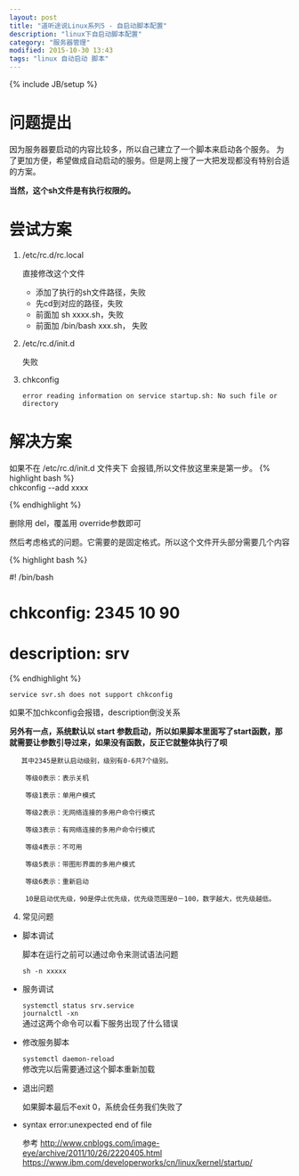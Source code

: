 ```yaml
---
layout: post
title: "道听途说Linux系列5 - 自启动脚本配置"
description: "linux下自启动脚本配置"
category: "服务器管理"
modified: 2015-10-30 13:43
tags: "linux 自动启动 脚本"
---
```

{% include JB/setup %}
# 问题提出
  
  因为服务器要启动的内容比较多，所以自己建立了一个脚本来启动各个服务。
  为了更加方便，希望做成自动启动的服务。但是网上搜了一大把发现都没有特别合适的方案。
  
  **当然，这个sh文件是有执行权限的。**
  
# 尝试方案

1. /etc/rc.d/rc.local

	直接修改这个文件

	* 添加了执行的sh文件路径，失败
	* 先cd到对应的路径，失败
	* 前面加 sh  xxxx.sh，失败
	* 前面加 /bin/bash xxx.sh， 失败

2. /etc/rc.d/init.d  
	
	失败

3. chkconfig

	`error reading information on service startup.sh: No such file or directory`  
	

# 解决方案

   如果不在 /etc/rc.d/init.d 文件夹下 会报错,所以文件放这里来是第一步。
   {% highlight bash %}  
   chkconfig --add xxxx
   
   
   {% endhighlight %}    
   
   删除用 del，覆盖用 override参数即可
   
   然后考虑格式的问题。它需要的是固定格式。所以这个文件开头部分需要几个内容
  
{% highlight bash %}  

#! /bin/bash
#
# chkconfig: 2345 10 90 
# description: srv

{% endhighlight %}    
 
   `service svr.sh does not support chkconfig`
   
   如果不加chkconfig会报错，description倒没关系
   
   **另外有一点，系统默认以 start 参数启动，所以如果脚本里面写了start函数，那就需要让参数引导过来，如果没有函数，反正它就整体执行了呗**
   
   
	   其中2345是默认启动级别，级别有0-6共7个级别。

		等级0表示：表示关机 　　

		等级1表示：单用户模式 　　

		等级2表示：无网络连接的多用户命令行模式 　　

		等级3表示：有网络连接的多用户命令行模式 　　

		等级4表示：不可用 　　

		等级5表示：带图形界面的多用户模式 　　

		等级6表示：重新启动

		10是启动优先级，90是停止优先级，优先级范围是0－100，数字越大，优先级越低。
		
4. 常见问题

* 脚本调试
	
	脚本在运行之前可以通过命令来测试语法问题
	
	`sh -n xxxxx`  
	
* 服务调试
	
	`systemctl status srv.service  `  
	`journalctl -xn`  
	通过这两个命令可以看下服务出现了什么错误
	
* 修改服务脚本

	`systemctl daemon-reload  `   
	修改完以后需要通过这个脚本重新加载
	
* 退出问题
	
	如果脚本最后不exit 0，系统会任务我们失败了

* syntax error:unexpected end of file
 	

   
   参考 <http://www.cnblogs.com/image-eye/archive/2011/10/26/2220405.html>
   <https://www.ibm.com/developerworks/cn/linux/kernel/startup/>
